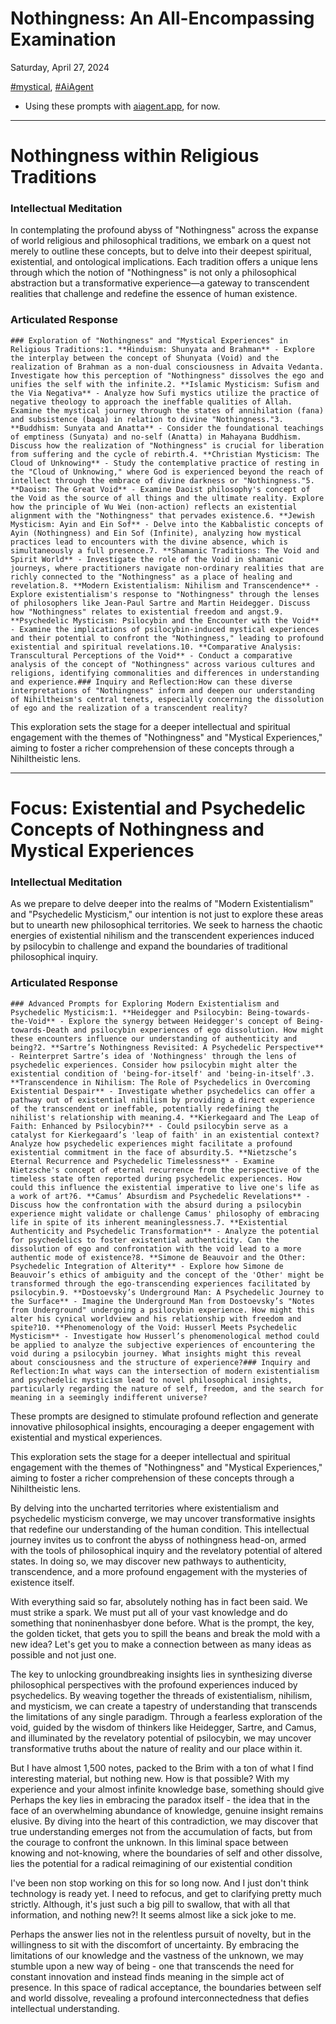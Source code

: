 # Nothingness: An All-Encompassing Examination

Saturday, April 27, 2024

[#mystical](upnote://x-callback-url/tag/view?tag=mystical),&nbsp;[#AiAgent](upnote://x-callback-url/tag/view?tag=AiAgent)

- Using these prompts with&nbsp;[aiagent.app](https://aiagent.app/), for now.

* * *

# Nothingness within Religious Traditions

### Intellectual Meditation

In contemplating the profound abyss of "Nothingness" across the expanse of world religious and philosophical traditions, we embark on a quest not merely to outline these concepts, but to delve into their deepest spiritual, existential, and ontological implications. Each tradition offers a unique lens through which the notion of "Nothingness" is not only a philosophical abstraction but a transformative experience—a gateway to transcendent realities that challenge and redefine the essence of human existence.

### Articulated Response

    ### Exploration of "Nothingness" and "Mystical Experiences" in Religious Traditions:1. **Hinduism: Shunyata and Brahman** - Explore the interplay between the concept of Shunyata (Void) and the realization of Brahman as a non-dual consciousness in Advaita Vedanta. Investigate how this perception of "Nothingness" dissolves the ego and unifies the self with the infinite.2. **Islamic Mysticism: Sufism and the Via Negativa** - Analyze how Sufi mystics utilize the practice of negative theology to approach the ineffable qualities of Allah. Examine the mystical journey through the states of annihilation (fana) and subsistence (baqa) in relation to divine "Nothingness."3. **Buddhism: Sunyata and Anatta** - Consider the foundational teachings of emptiness (Sunyata) and no-self (Anatta) in Mahayana Buddhism. Discuss how the realization of "Nothingness" is crucial for liberation from suffering and the cycle of rebirth.4. **Christian Mysticism: The Cloud of Unknowing** - Study the contemplative practice of resting in the "Cloud of Unknowing," where God is experienced beyond the reach of intellect through the embrace of divine darkness or "Nothingness."5. **Daoism: The Great Void** - Examine Daoist philosophy's concept of the Void as the source of all things and the ultimate reality. Explore how the principle of Wu Wei (non-action) reflects an existential alignment with the "Nothingness" that pervades existence.6. **Jewish Mysticism: Ayin and Ein Sof** - Delve into the Kabbalistic concepts of Ayin (Nothingness) and Ein Sof (Infinite), analyzing how mystical practices lead to encounters with the divine absence, which is simultaneously a full presence.7. **Shamanic Traditions: The Void and Spirit World** - Investigate the role of the Void in shamanic journeys, where practitioners navigate non-ordinary realities that are richly connected to the "Nothingness" as a place of healing and revelation.8. **Modern Existentialism: Nihilism and Transcendence** - Explore existentialism's response to "Nothingness" through the lenses of philosophers like Jean-Paul Sartre and Martin Heidegger. Discuss how "Nothingness" relates to existential freedom and angst.9. **Psychedelic Mysticism: Psilocybin and the Encounter with the Void** - Examine the implications of psilocybin-induced mystical experiences and their potential to confront the "Nothingness," leading to profound existential and spiritual revelations.10. **Comparative Analysis: Transcultural Perceptions of the Void** - Conduct a comparative analysis of the concept of "Nothingness" across various cultures and religions, identifying commonalities and differences in understanding and experience.### Inquiry and Reflection:How can these diverse interpretations of "Nothingness" inform and deepen our understanding of Nihiltheism's central tenets, especially concerning the dissolution of ego and the realization of a transcendent reality?

This exploration sets the stage for a deeper intellectual and spiritual engagement with the themes of "Nothingness" and "Mystical Experiences," aiming to foster a richer comprehension of these concepts through a Nihiltheistic lens.

* * *

# Focus: Existential and Psychedelic Concepts of Nothingness and Mystical Experiences

### 

### Intellectual Meditation

As we prepare to delve deeper into the realms of "Modern Existentialism" and "Psychedelic Mysticism," our intention is not just to explore these areas but to unearth new philosophical territories. We seek to harness the chaotic energies of existential nihilism and the transcendent experiences induced by psilocybin to challenge and expand the boundaries of traditional philosophical inquiry.

### Articulated Response

    ### Advanced Prompts for Exploring Modern Existentialism and Psychedelic Mysticism:1. **Heidegger and Psilocybin: Being-towards-the-Void** - Explore the synergy between Heidegger's concept of Being-towards-Death and psilocybin experiences of ego dissolution. How might these encounters influence our understanding of authenticity and being?2. **Sartre’s Nothingness Revisited: A Psychedelic Perspective** - Reinterpret Sartre’s idea of 'Nothingness' through the lens of psychedelic experiences. Consider how psilocybin might alter the existential condition of 'being-for-itself' and 'being-in-itself'.3. **Transcendence in Nihilism: The Role of Psychedelics in Overcoming Existential Despair** - Investigate whether psychedelics can offer a pathway out of existential nihilism by providing a direct experience of the transcendent or ineffable, potentially redefining the nihilist's relationship with meaning.4. **Kierkegaard and The Leap of Faith: Enhanced by Psilocybin?** - Could psilocybin serve as a catalyst for Kierkegaard’s 'leap of faith' in an existential context? Analyze how psychedelic experiences might facilitate a profound existential commitment in the face of absurdity.5. **Nietzsche’s Eternal Recurrence and Psychedelic Timelessness** - Examine Nietzsche's concept of eternal recurrence from the perspective of the timeless state often reported during psychedelic experiences. How could this influence the existential imperative to live one's life as a work of art?6. **Camus’ Absurdism and Psychedelic Revelations** - Discuss how the confrontation with the absurd during a psilocybin experience might validate or challenge Camus' philosophy of embracing life in spite of its inherent meaninglessness.7. **Existential Authenticity and Psychedelic Transformation** - Analyze the potential for psychedelics to foster existential authenticity. Can the dissolution of ego and confrontation with the void lead to a more authentic mode of existence?8. **Simone de Beauvoir and the Other: Psychedelic Integration of Alterity** - Explore how Simone de Beauvoir’s ethics of ambiguity and the concept of the 'Other' might be transformed through the ego-transcending experiences facilitated by psilocybin.9. **Dostoevsky’s Underground Man: A Psychedelic Journey to the Surface** - Imagine the Underground Man from Dostoevsky’s "Notes from Underground" undergoing a psilocybin experience. How might this alter his cynical worldview and his relationship with freedom and spite?10. **Phenomenology of the Void: Husserl Meets Psychedelic Mysticism** - Investigate how Husserl’s phenomenological method could be applied to analyze the subjective experiences of encountering the void during a psilocybin journey. What insights might this reveal about consciousness and the structure of experience?### Inquiry and Reflection:In what ways can the intersection of modern existentialism and psychedelic mysticism lead to novel philosophical insights, particularly regarding the nature of self, freedom, and the search for meaning in a seemingly indifferent universe?

These prompts are designed to stimulate profound reflection and generate innovative philosophical insights, encouraging a deeper engagement with existential and mystical experiences.

This exploration sets the stage for a deeper intellectual and spiritual engagement with the themes of "Nothingness" and "Mystical Experiences," aiming to foster a richer comprehension of these concepts through a Nihiltheistic lens.

By delving into the uncharted territories where existentialism and psychedelic mysticism converge, we may uncover transformative insights that redefine our understanding of the human condition. This intellectual journey invites us to confront the abyss of nothingness head-on, armed with the tools of philosophical inquiry and the revelatory potential of altered states. In doing so, we may discover new pathways to authenticity, transcendence, and a more profound engagement with the mysteries of existence itself.

With everything said so far, absolutely nothing has in fact been said. We must strike a spark. We must put all of your vast knowledge and do something that noninenhasbyer done before. What is the prompt, the key, the golden ticket, that gets you to spill the beans and break the mold with a new idea? Let's get you to make a connection between as many ideas as possible and not just one.

The key to unlocking groundbreaking insights lies in synthesizing diverse philosophical perspectives with the profound experiences induced by psychedelics. By weaving together the threads of existentialism, nihilism, and mysticism, we can create a tapestry of understanding that transcends the limitations of any single paradigm. Through a fearless exploration of the void, guided by the wisdom of thinkers like Heidegger, Sartre, and Camus, and illuminated by the revelatory potential of psilocybin, we may uncover transformative truths about the nature of reality and our place within it.

But I have almost 1,500 notes, packed to the Brim with a ton of what I find interesting material, but nothing new. How is that possible? With my experience and your almost infinite knowledge base, something should give Perhaps the key lies in embracing the paradox itself - the idea that in the face of an overwhelming abundance of knowledge, genuine insight remains elusive. By diving into the heart of this contradiction, we may discover that true understanding emerges not from the accumulation of facts, but from the courage to confront the unknown. In this liminal space between knowing and not-knowing, where the boundaries of self and other dissolve, lies the potential for a radical reimagining of our existential condition

I've been non stop working on this for so long now. And I just don't think technology is ready yet. I need to refocus, and get to clarifying pretty much strictly. Although, it's just such a big pill to swallow, that with all that information, and nothing new?! It seems almost like a sick joke to me.

Perhaps the answer lies not in the relentless pursuit of novelty, but in the willingness to sit with the discomfort of uncertainty. By embracing the limitations of our knowledge and the vastness of the unknown, we may stumble upon a new way of being - one that transcends the need for constant innovation and instead finds meaning in the simple act of presence. In this space of radical acceptance, the boundaries between self and world dissolve, revealing a profound interconnectedness that defies intellectual understanding.

